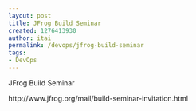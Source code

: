 ```yaml
---
layout: post
title: JFrog Build Seminar
created: 1276413930
author: itai
permalink: /devops/jfrog-build-seminar
tags:
- DevOps
---
```

<p>JFrog Build Seminar</p>
<p>http://www.jfrog.org/mail/build-seminar-invitation.html</p>
